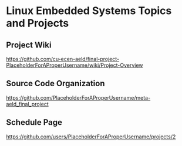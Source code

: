 # Linux Embedded Systems Topics and Projects
## Project Wiki

https://github.com/cu-ecen-aeld/final-project-PlaceholderForAProperUsername/wiki/Project-Overview

## Source Code Organization

https://github.com/PlaceholderForAProperUsername/meta-aeld_final_project

## Schedule Page

https://github.com/users/PlaceholderForAProperUsername/projects/2

